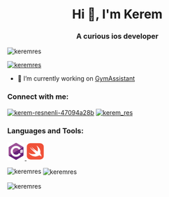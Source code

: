 <h1 align="center">Hi 👋, I'm Kerem</h1>
<h3 align="center">A curious ios developer</h3>

<p align="left"> <img src="https://komarev.com/ghpvc/?username=keremres&label=Profile%20views&color=0e75b6&style=flat" alt="keremres" /> </p>

<p align="left"> <a href="https://github.com/ryo-ma/github-profile-trophy"><img src="https://github-profile-trophy.vercel.app/?username=keremres" alt="keremres" /></a> </p>

- 🔭 I’m currently working on [GymAssistant](https://github.com/Keremres/GymAssistant)

<h3 align="left">Connect with me:</h3>
<p align="left">
<a href="https://linkedin.com/in/kerem-resnenli-47094a28b" target="blank"><img align="center" src="https://raw.githubusercontent.com/rahuldkjain/github-profile-readme-generator/master/src/images/icons/Social/linked-in-alt.svg" alt="kerem-resnenli-47094a28b" height="30" width="40" /></a>
<a href="https://instagram.com/kerem_res" target="blank"><img align="center" src="https://raw.githubusercontent.com/rahuldkjain/github-profile-readme-generator/master/src/images/icons/Social/instagram.svg" alt="kerem_res" height="30" width="40" /></a>
</p>

<h3 align="left">Languages and Tools:</h3>
<p align="left"> <a href="https://www.w3schools.com/cs/" target="_blank" rel="noreferrer"> <img src="https://raw.githubusercontent.com/devicons/devicon/master/icons/csharp/csharp-original.svg" alt="csharp" width="40" height="40"/> </a> <a href="https://developer.apple.com/swift/" target="_blank" rel="noreferrer"> <img src="https://raw.githubusercontent.com/devicons/devicon/master/icons/swift/swift-original.svg" alt="swift" width="40" height="40"/> </a> </p>

<p><img align="left" src="https://github-readme-stats.vercel.app/api/top-langs?username=keremres&show_icons=true&locale=en&layout=compact" alt="keremres" /></p>

<p>&nbsp;<img align="center" src="https://github-readme-stats.vercel.app/api?username=keremres&show_icons=true&locale=en" alt="keremres" /></p>

<p><img align="center" src="https://github-readme-streak-stats.herokuapp.com/?user=keremres&" alt="keremres" /></p>
